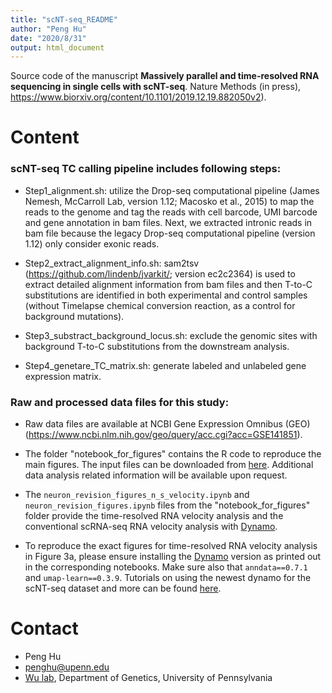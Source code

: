 ```yaml
---
title: "scNT-seq_README"
author: "Peng Hu"
date: "2020/8/31"
output: html_document
---
```


Source code of the manuscript **Massively parallel and time-resolved RNA sequencing in single cells with scNT-seq**. Nature Methods (in press), https://www.biorxiv.org/content/10.1101/2019.12.19.882050v2).

# Content

### scNT-seq TC calling pipeline includes following steps:

- Step1_alignment.sh: utilize the Drop-seq computational pipeline (James Nemesh, McCarroll Lab, version 1.12; Macosko et al., 2015) to map the reads to the genome and tag the reads with cell barcode, UMI barcode and gene annotation in bam files. Next, we extracted intronic reads in bam file because the legacy Drop-seq computational pipeline (version 1.12) only consider exonic reads.

- Step2_extract_alignment_info.sh: sam2tsv (https://github.com/lindenb/jvarkit/; version ec2c2364) is used to extract detailed alignment information from bam files and then T-to-C substitutions are identified in both experimental and control samples (without Timelapse chemical conversion reaction, as a control for background mutations).

- Step3_substract_background_locus.sh: exclude the genomic sites with background T-to-C substitutions from the downstream analysis.

- Step4_genetare_TC_matrix.sh: generate labeled and unlabeled gene expression matrix.

### Raw and processed data files for this study:

- Raw data files are available at NCBI Gene Expression Omnibus (GEO) (https://www.ncbi.nlm.nih.gov/geo/query/acc.cgi?acc=GSE141851).

- The folder "notebook_for_figures" contains the R code to reproduce the main figures. The input files can be downloaded from [here](https://drive.google.com/drive/folders/1CTdrLUpzye_nlZXWJH9ggS7BRzM-VSqQ?usp=sharing). Additional data analysis related information will be available upon request.

- The `neuron_revision_figures_n_s_velocity.ipynb` and `neuron_revision_figures.ipynb` files from the "notebook_for_figures" folder provide the time-resolved RNA velocity analysis and the conventional scRNA-seq RNA velocity analysis with [Dynamo](https://github.com/aristoteleo/dynamo-release). 

- To reproduce the exact figures for time-resolved RNA velocity analysis in Figure 3a, please ensure installing the [Dynamo](https://github.com/aristoteleo/dynamo-release) version as printed out in the corresponding notebooks. Make sure also that `anndata==0.7.1` and `umap-learn==0.3.9`. Tutorials on using the newest dynamo for the scNT-seq dataset and more can be found [here](https://dynamo-release.readthedocs.io/en/latest/scNT_seq.html).


# Contact
* Peng Hu
* penghu@upenn.edu
* [Wu lab](https://www.wulabupenn.org), Department of Genetics, University of Pennsylvania


